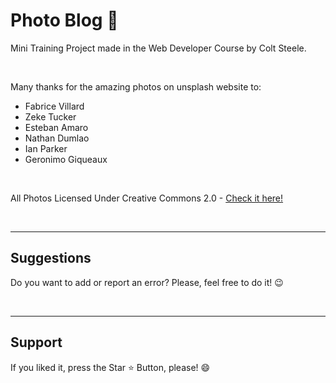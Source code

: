 <h1> Photo Blog 📸</h1>

<p> Mini Training Project made in the Web Developer Course by Colt Steele. </p>

<br>

<p> Many thanks for the amazing photos on unsplash website to:

* Fabrice Villard
* Zeke Tucker
* Esteban Amaro
* Nathan Dumlao
* Ian Parker 
* Geronimo Giqueaux 
</p>

<br>

All Photos Licensed Under Creative Commons 2.0 - [Check it here!](https://creativecommons.org/licenses/by/2.0/legalcode)
 


<br>
<hr>
<h2> Suggestions </h2>
<p> Do you want to add or report an error? Please, feel free to do it! 😉 </p>

<br>
<hr>
<h2> Support </h2>
<p> If you liked it, press the Star ⭐ Button, please! 😄 </p>
